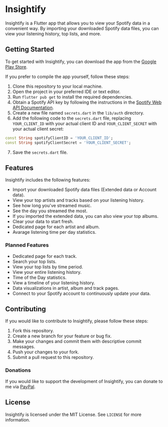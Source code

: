 # Insightify

Insightify is a Flutter app that allows you to view your Spotify data in a convenient way. By importing your downloaded Spotify data files, you can view your listening history, top lists, and more.

## Getting Started

To get started with Insightify, you can download the app from the [Google Play Store](https://play.google.com/store/apps/details?id=com.netanelk.insightify).

If you prefer to compile the app yourself, follow these steps:

1. Clone this repository to your local machine.
2. Open the project in your preferred IDE or text editor.
3. Run `flutter pub get` to install the required dependencies.
4. Obtain a Spotify API key by following the instructions in the [Spotify Web API Documentation](https://developer.spotify.com/documentation/web-api/).
5. Create a new file named `secrets.dart` in the `lib/auth` directory.
6. Add the following code to the `secrets.dart` file, replacing `YOUR_CLIENT_ID` with your actual client ID and `YOUR_CLIENT_SECRET` with your actual client secret:

```dart
const String spotifyClientID = 'YOUR_CLIENT_ID';
const String spotifyClientSecret = 'YOUR_CLIENT_SECRET';
```
7. Save the `secrets.dart` file.

## Features

Insightify includes the following features:

- Import your downloaded Spotify data files (Extended data or Account data).
- View your top artists and tracks based on your listening history.
- See how long you've streamed music.
- See the day you streamed the most.
- If you imported the extended data, you can also view your top albums.
- Clear your data to start fresh.
- Dedicated page for each artist and album.
- Avarage listening time per day statistics.

### Planned Features

- Dedicated page for each track.
- Search your top lists.
- View your top lists by time period.
- View your entire listening history.
- Time of the Day statistics.
- View a timeline of your listening history.
- Data visualizations in artist, album and track pages.
- Connect to your Spotify account to continuously update your data.

## Contributing

If you would like to contribute to Insightify, please follow these steps:

1. Fork this repository.
2. Create a new branch for your feature or bug fix.
3. Make your changes and commit them with descriptive commit messages.
4. Push your changes to your fork.
5. Submit a pull request to this repository.

### Donations

If you would like to support the development of Insightify, you can donate to me via [PayPal](https://paypal.me/kleinetanel).

## License

Insightify is licensed under the MIT License. See `LICENSE` for more information.